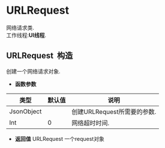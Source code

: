# URLRequest

  网络请求类.<br>工作线程:**UI线程**.
  
## URLRequest &nbsp;<span class="label label-constructor">构造</span> 

  创建一个网络请求对象.
  
* **函数参数**

<table class="table table-hover table-bordered ">
	<thead>
		<tr>
			<th class="col-xs-1">类型</th>
			<th class="col-xs-1">默认值</th>
			<th>说明</th>
		</tr>
	</thead>
	<tbody>
		<tr>
	<td>JsonObject	</td>
	<td></td>
	<td>创建URLRequest所需要的参数.</td>
</tr><tr>
	<td>Int</td>
	<td>0 </td>
	<td>网络超时时间.</td>
</tr>
	</tbody>
</table>

* **返回值**
  URLRequest 一个request对象 



<div class="adoc" id="div_URLRequest"></div>


